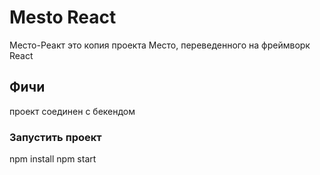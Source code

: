 # Mesto React

Место-Реакт это копия проекта Место, переведенного на фреймворк React 

## Фичи

проект соединен с бекендом


### Запустить проект

npm install
npm start
